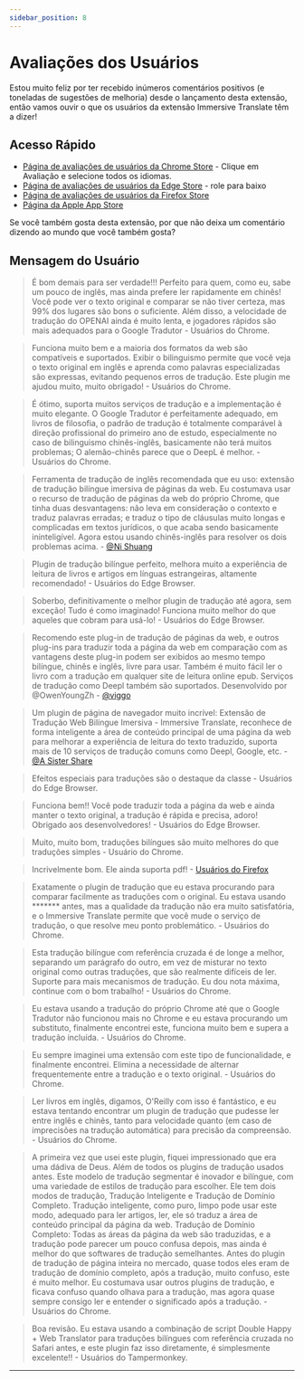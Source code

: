 ```yaml
---
sidebar_position: 8
---
```


# Avaliações dos Usuários

Estou muito feliz por ter recebido inúmeros comentários positivos (e toneladas de sugestões de melhoria) desde o lançamento desta extensão, então vamos ouvir o que os usuários da extensão Immersive Translate têm a dizer!

## Acesso Rápido

- [Página de avaliações de usuários da Chrome Store](https://chrome.google.com/webstore/detail/immersive-translate/bpoadfkcbjbfhfodiogcnhhhpibjhbnh) - Clique em Avaliação e selecione todos os idiomas.
- [Página de avaliações de usuários da Edge Store](https://microsoftedge.microsoft.com/addons/detail/amkbmndfnliijdhojkpoglbnaaahippg) - role para baixo
- [Página de avaliações de usuários da Firefox Store](https://addons.mozilla.org/en-US/firefox/addon/immersive-translate/reviews/)
- [Página da Apple App Store](https://apps.apple.com/app/id6447957425)

Se você também gosta desta extensão, por que não deixa um comentário dizendo ao mundo que você também gosta?

<!-- ## media report

- Niche Software：[Immersive Translate - Bilingual translation tool that supports PDF, EPUB, and web pages and displays both the original and translated text](https://www.appinn.com/immersive-translate/)
- Bluepoint： [Immersive Translate - Google/Firefox Cross-Translation extension with support for multiple translation APIs ](https://www.landiannews.com/download/97161.html?utm_sources=ourl.co&utm_medium=social&utm_campaign=none) -->

## Mensagem do Usuário

> É bom demais para ser verdade!!! Perfeito para quem, como eu, sabe um pouco de inglês, mas ainda prefere ler rapidamente em chinês! Você pode ver o texto original e comparar se não tiver certeza, mas 99% dos lugares são bons o suficiente. Além disso, a velocidade de tradução do OPENAI ainda é muito lenta, e jogadores rápidos são mais adequados para o Google Tradutor - Usuários do Chrome.

> Funciona muito bem e a maioria dos formatos da web são compatíveis e suportados. Exibir o bilinguismo permite que você veja o texto original em inglês e aprenda como palavras especializadas são expressas, evitando pequenos erros de tradução. Este plugin me ajudou muito, muito obrigado! - Usuários do Chrome.

> É ótimo, suporta muitos serviços de tradução e a implementação é muito elegante. O Google Tradutor é perfeitamente adequado, em livros de filosofia, o padrão de tradução é totalmente comparável à direção profissional do primeiro ano de estudo, especialmente no caso de bilinguismo chinês-inglês, basicamente não terá muitos problemas; O alemão-chinês parece que o DeepL é melhor. - Usuários do Chrome.

> Ferramenta de tradução de inglês recomendada que eu uso: extensão de tradução bilíngue imersiva de páginas da web. Eu costumava usar o recurso de tradução de páginas da web do próprio Chrome, que tinha duas desvantagens: não leva em consideração o contexto e traduz palavras erradas; e traduz o tipo de cláusulas muito longas e complicadas em textos jurídicos, o que acaba sendo basicamente ininteligível. Agora estou usando chinês-inglês para resolver os dois problemas acima. - [@Ni Shuang](https://twitter.com/nishuang/status/1623576540389822465)

> Plugin de tradução bilíngue perfeito, melhora muito a experiência de leitura de livros e artigos em línguas estrangeiras, altamente recomendado! - Usuários do Edge Browser.

> Soberbo, definitivamente o melhor plugin de tradução até agora, sem exceção! Tudo é como imaginado! Funciona muito melhor do que aqueles que cobram para usá-lo! - Usuários do Edge Browser.

> Recomendo este plug-in de tradução de páginas da web, e outros plug-ins para traduzir toda a página da web em comparação com as vantagens deste plug-in podem ser exibidos ao mesmo tempo bilíngue, chinês e inglês, livre para usar. Também é muito fácil ler o livro com a tradução em qualquer site de leitura online epub. Serviços de tradução como Deepl também são suportados. Desenvolvido por @OwenYoungZh - [@viggo](https://twitter.com/decohack/status/1622175776274792449)

> Um plugin de página de navegador muito incrível: Extensão de Tradução Web Bilíngue Imersiva - Immersive Translate, reconhece de forma inteligente a área de conteúdo principal de uma página da web para melhorar a experiência de leitura do texto traduzido, suporta mais de 10 serviços de tradução comuns como Deepl, Google, etc. - [@A Sister Share](https://twitter.com/abskoop/status/1619619066511241216)

> Efeitos especiais para traduções são o destaque da classe - Usuários do Edge Browser.

> Funciona bem!! Você pode traduzir toda a página da web e ainda manter o texto original, a tradução é rápida e precisa, adoro! Obrigado aos desenvolvedores! - Usuários do Edge Browser.

> Muito, muito bom, traduções bilíngues são muito melhores do que traduções simples - Usuário do Chrome.

> Incrivelmente bom. Ele ainda suporta pdf! - [Usuários do Firefox](https://addons.mozilla.org/en-US/firefox/addon/immersive-translate/reviews/1923696/)

> Exatamente o plugin de tradução que eu estava procurando para comparar facilmente as traduções com o original. Eu estava usando \*\*\*\*\*\*\* antes, mas a qualidade da tradução não era muito satisfatória, e o Immersive Translate permite que você mude o serviço de tradução, o que resolve meu ponto problemático. - Usuários do Chrome.

> Esta tradução bilíngue com referência cruzada é de longe a melhor, separando um parágrafo do outro, em vez de misturar no texto original como outras traduções, que são realmente difíceis de ler. Suporte para mais mecanismos de tradução. Eu dou nota máxima, continue com o bom trabalho! - Usuários do Chrome.

> Eu estava usando a tradução do próprio Chrome até que o Google Tradutor não funcionou mais no Chrome e eu estava procurando um substituto, finalmente encontrei este, funciona muito bem e supera a tradução incluída. - Usuários do Chrome.

> Eu sempre imaginei uma extensão com este tipo de funcionalidade, e finalmente encontrei. Elimina a necessidade de alternar frequentemente entre a tradução e o texto original. - Usuários do Chrome.

> Ler livros em inglês, digamos, O'Reilly com isso é fantástico, e eu estava tentando encontrar um plugin de tradução que pudesse ler entre inglês e chinês, tanto para velocidade quanto (em caso de imprecisões na tradução automática) para precisão da compreensão. - Usuários do Chrome.

> A primeira vez que usei este plugin, fiquei impressionado que era uma dádiva de Deus. Além de todos os plugins de tradução usados antes. Este modelo de tradução segmentar é inovador e bilíngue, com uma variedade de estilos de tradução para escolher. Ele tem dois modos de tradução, Tradução Inteligente e Tradução de Domínio Completo. Tradução inteligente, como puro, limpo pode usar este modo, adequado para ler artigos, ler, ele só traduz a área de conteúdo principal da página da web. Tradução de Domínio Completo: Todas as áreas da página da web são traduzidas, e a tradução pode parecer um pouco confusa depois, mas ainda é melhor do que softwares de tradução semelhantes. Antes do plugin de tradução de página inteira no mercado, quase todos eles eram de tradução de domínio completo, após a tradução, muito confuso, este é muito melhor. Eu costumava usar outros plugins de tradução, e ficava confuso quando olhava para a tradução, mas agora quase sempre consigo ler e entender o significado após a tradução. - Usuários do Chrome.

> Boa revisão. Eu estava usando a combinação de script Double Happy + Web Translator para traduções bilíngues com referência cruzada no Safari antes, e este plugin faz isso diretamente, é simplesmente excelente!! - Usuários do Tampermonkey.

---

<!-- If you have something to say that you want to stay here, [edit](https://github.com/immersive-translate/immersive-translate/edit/main/docs/review.md) this Github source file to \~ -->
